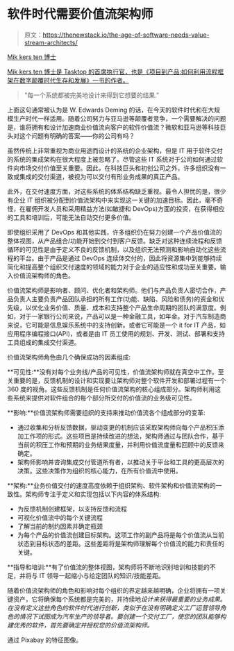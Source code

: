 # 软件时代需要价值流架构师

> 原文：<https://thenewstack.io/the-age-of-software-needs-value-stream-architects/>

[](https://www.tasktop.com/mik-kersten)

[Mik kers ten 博士](https://www.tasktop.com/mik-kersten)

[Mik kers ten 博士是 Tasktop 的首席执行官，也是《项目到产品:如何利用流程框架在数字颠覆时代生存和发展》一书的作者。](https://www.tasktop.com/mik-kersten)

[](https://www.tasktop.com/mik-kersten)[](https://www.tasktop.com/mik-kersten)

> "每一个系统都被完美地设计来得到它想要的结果."

上面这句通常被认为是 W. Edwards Deming 的话，在今天的软件时代和在大规模生产时代一样适用。随着公司努力与亚马逊等颠覆者竞争，一个需要解决的问题是，谁将拥有和设计加速商业价值流向客户的软件价值流？微软和亚马逊等科技巨头对这个问题有明确的答案——你的公司有吗？

虽然传统上非常重视为商业用途而设计的系统的企业架构，但是 IT 用于软件交付的系统的集成架构在很大程度上被忽略了。尽管这些 IT 系统对于公司如何通过软件向市场交付价值至关重要。因此，在科技巨头和初创公司之外，许多组织没有一致或集成的交付渠道，被视为可以交付有形业务成果的真正产品。

此外，在交付速度方面，对这些系统的体系结构缺乏重视。最令人担忧的是，很少有企业 IT 组织被分配到价值流架构中来实现这一关键的加速目标。因此，毫不奇怪，在雇佣开发人员和采用精益方法(如敏捷和 DevOps)方面的投资，在获得相应的工具和培训后，可能无法自动交付更多价值。

即使组织采用了 DevOps 和其他实践，许多组织仍在努力创建一个产品价值流的整体视图，从产品组合/功能开始到交付到客户反馈。缺乏对这种连续流程和反馈循环的可见性是由于定义不良的反馈机制，以及组织无法预测和影响自动化这些流程的平台。由于产品是通过 DevOps 连续体交付的，因此将资源集中到能够持续简化和提高整个组织交付速度的领域的能力对于企业的适应性和成功至关重要。输入价值流架构师的角色。

价值流架构师是影响者、顾问、优化者和架构师。他们与产品负责人密切合作，产品负责人主要负责产品团队承担的所有工作(功能、缺陷、风险和债务)的资金和优先级，以优化业务价值、质量、成本和支持整个产品生命周期的团队的满意度。例如，对于一家银行公司来说，产品可以是一种金融工具，如年金。对于汽车制造商来说，它可能是信息娱乐系统中的支持创新。或者它可能是一个 it for IT 产品，如应用程序编程接口(API)，或者是由 IT 员工使用的规划、开发、测试、部署和支持工具组成的集成交付渠道。

价值流架构师角色由几个确保成功的因素组成:

**可见性:**没有对每个业务线/产品的可见性，价值流架构师就在真空中工作。至关重要的是，反馈机制的设计和实现要让架构师对整个软件开发和部署过程有一个 360 度的视角。这些反馈机制是任何价值流架构的核心组成部分。架构师利用这些系统来提供对软件组合的每个部分所交付的价值流的业务级可见性。

**影响:**价值流架构师需要组织的支持来推动价值流各个组成部分的变革:

*   通过收集和分析反馈数据，驱动变更的机制应该采取架构师向每个产品积压添加工作项的形式。这些项目是持续改进的想法，架构师通过与团队合作，基于当前的积压工作和预期的业务结果度量，并利用价值流度量和回顾中的反馈来确定。
*   架构师影响并咨询集成交付管道所有者，以推动关于平台和工具的更高层次的决策。这些决策作为组织的核心能力，在所有价值流中使用。

**架构:**业务价值交付的速度高度依赖于组织架构、软件架构和价值流架构的一致性。架构师专注于定义和实现包括以下内容的体系结构:

*   为反馈机制创建框架，以支持反馈和流程
*   可视化价值流中的每个关键流程
*   了解当前的制约因素并确定瓶颈
*   为每个产品的价值流创建目标架构。这项工作的副产品将是每个价值流从当前状态到目标状态的差距。这些差距将是架构师理解每个价值流的能力和责任的关键。

**指导和培训:**有了价值流的整体视图，架构师将不断地识别培训和技能的不足，并将与 IT 领导一起缩小与给定团队的知识/技能差距。

随着价值流架构师的角色和影响对每个组织的界定越来越明确，企业将拥有一项关键资产，它将确保每个系统都是完美的，并持续地*设计来获得最重要的业务成果。在没有定义这些角色的软件时代进行创新，类似于在没有明确定义工厂运营领导角色的情况下试图成为汽车生产的领导者。要创建一个交付工厂，使您的团队能够构建优秀的软件，首先要确定并授权您的价值流架构师。*

通过 Pixabay 的特征图像。

<svg xmlns:xlink="http://www.w3.org/1999/xlink" viewBox="0 0 68 31" version="1.1"><title>Group</title> <desc>Created with Sketch.</desc></svg>